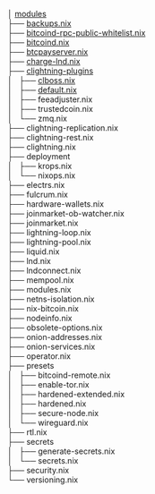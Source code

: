 
│ [modules](.)		
├── [backups.nix](backups.nix)		
├── [bitcoind-rpc-public-whitelist.nix](bitcoind-rpc-public-whitelist.nix)		
├── [bitcoind.nix](bitcoind.nix)	
├── [btcpayserver.nix](btcpayserver.nix)	
├── [charge-lnd.nix](charge-lnd.nix)		
├── [clightning-plugins](clightning-plugins)		
│   ├── [clboss.nix](clightning-plugins/clboss.nix)		
│   ├── [default.nix](clightning-plugins/default.nix)		
│   ├── feeadjuster.nix		
│   ├── trustedcoin.nix		
│   └── zmq.nix		
├── clightning-replication.nix		
├── clightning-rest.nix		
├── clightning.nix		
├── deployment		
│   ├── krops.nix		
│   └── nixops.nix		
├── electrs.nix		
├── fulcrum.nix		
├── hardware-wallets.nix		
├── joinmarket-ob-watcher.nix		
├── joinmarket.nix		
├── lightning-loop.nix		
├── lightning-pool.nix		
├── liquid.nix		
├── lnd.nix		
├── lndconnect.nix		
├── mempool.nix		
├── modules.nix		
├── netns-isolation.nix		
├── nix-bitcoin.nix		
├── nodeinfo.nix		
├── obsolete-options.nix		
├── onion-addresses.nix		
├── onion-services.nix		
├── operator.nix		
├── presets		
│   ├── bitcoind-remote.nix		
│   ├── enable-tor.nix		
│   ├── hardened-extended.nix		
│   ├── hardened.nix		
│   ├── secure-node.nix		
│   └── wireguard.nix		
├── rtl.nix		
├── secrets		
│   ├── generate-secrets.nix		
│   └── secrets.nix		
├── security.nix		
└── versioning.nix		